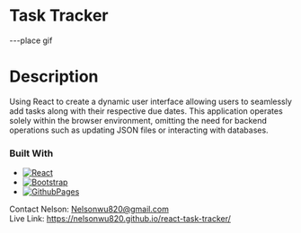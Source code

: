 # Task Tracker
---place gif

# Description
Using React to create a dynamic user interface allowing users to seamlessly add tasks along with their respective due dates. This application operates solely within the browser environment, omitting the need for backend operations such as updating JSON files or interacting with databases.

### Built With

* [![React][React.js]][React-url]
* [![Bootstrap][Bootstrap.com]][Bootstrap-url]
* [![GithubPages][GithubPages.com]][GithubPages-url]


Contact
Nelson: Nelsonwu820@gmail.com <br />
Live Link: https://nelsonwu820.github.io/react-task-tracker/

<!-- MARKDOWN LINKS & IMAGES -->
[React.js]: https://img.shields.io/badge/React-20232A?style=for-the-badge&logo=react&logoColor=61DAFB
[React-url]: https://reactjs.org/
[Bootstrap.com]: https://img.shields.io/badge/Bootstrap-563D7C?style=for-the-badge&logo=bootstrap&logoColor=white
[Bootstrap-url]: https://getbootstrap.com
[GithubPages.com]: https://img.shields.io/badge/Github%20Pages-121013?logo=github&logoColor=white
[GithubPages-url]: https://pages.github.com/


